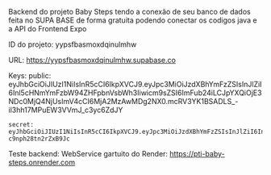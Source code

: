 Backend do projeto Baby Steps tendo a conexão de seu banco de dados feita no SUPA BASE de forma gratuita podendo conectar os codigos java e a API do Frontend Expo

ID do projeto: yypsfbasmoxdqinulmhw

URL: https://yypsfbasmoxdqinulmhw.supabase.co

Keys:
    public: eyJhbGciOiJIUzI1NiIsInR5cCI6IkpXVCJ9.eyJpc3MiOiJzdXBhYmFzZSIsInJlZiI6Inl5cHNmYmFzbW94ZHFpbnVsbWh3Iiwicm9sZSI6ImFub24iLCJpYXQiOjE3NDc0MjQ4NjUsImV4cCI6MjA2MzAwMDg2NX0.mcRV3YK1BSADLS_-il3hh17MPuEW3VVmJ_c3yc6ZdJY

    secret: eyJhbGciOiJIUzI1NiIsInR5cCI6IkpXVCJ9.eyJpc3MiOiJzdXBhYmFzZSIsInJlZiI6Inl5cHNmYmFzbW94ZHFpbnVsbWh3Iiwicm9sZSI6InNlcnZpY2Vfcm9sZSIsImlhdCI6MTc0NzQyNDg2NSwiZXhwIjoyMDYzMDAwODY1fQ.PA7ro8J7XZ9Qk69vUq5zxA3hg-c9nph28tn2rZxB9Jc

Teste backend: WebService gartuito do Render: https://pti-baby-steps.onrender.com